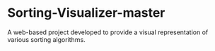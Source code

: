 # Sorting-Visualizer-master


A web-based project developed to provide a visual representation of various sorting algorithms.
